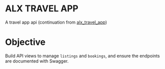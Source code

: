 # ALX TRAVEL APP

A travel app api (continuation from [alx_travel_app](https://github.com/shady-cj/alx_travel_app_0x00))

# Objective

Build API views to manage `listings` and `bookings`, and ensure the endpoints are documented with Swagger.